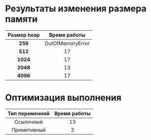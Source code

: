 # Результаты изменения размера памяти
| Размер heap |   Время работы   | 
|:-----------:|:----------------:|
|   **256**   | OutOfMemoryError |
|   **512**   |        17        |
|  **1024**   |        17        |
|  **2048**   |        13        |
|  **4096**   |        17        |


# Оптимизация выполнения
| Тип переменной | Время работы | 
|:--------------:|:------------:|
|   Ссылочный    |      13      |
|  Примитивный   |      2       |

